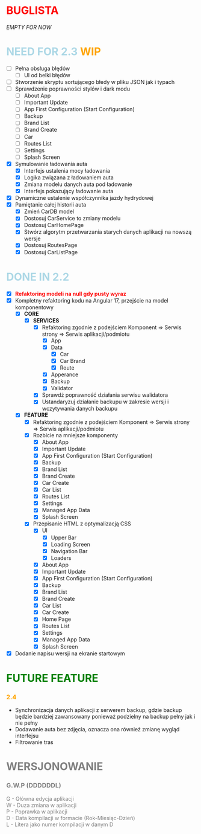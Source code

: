 # <r>BUGLISTA
*EMPTY FOR NOW*

# <lb>NEED FOR 2.3 <o>**WIP**</o>
- [ ] Pełna obsługa błędów
    - [ ] UI od belki błędów
- [ ] Stworzenie skryptu sortującego błedy w pliku JSON jak i typach
- [ ] Sprawdzenie poprawności stylów i dark modu
    - [ ] About App
    - [ ] Important Update
    - [ ] App First Configuration (Start Configuration)
    - [ ] Backup
    - [ ] Brand List
    - [ ] Brand Create
    - [ ] Car 
    - [ ] Routes List
    - [ ] Settings
    - [ ] Splash Screen
- [x] Symulowanie ładowania auta
    - [x] Interfejs ustalenia mocy ładowania
    - [x] Logika związana z ładowaniem auta
    - [x] Zmiana modelu danych auta pod ładowanie
    - [x] Interfejs pokazujący ładowanie auta
- [x] Dynamiczne ustalenie współczynnika jazdy hydrydowej
- [x] Pamiętanie całej historii auta
    - [x] Zmień CarDB model
    - [x] Dostosuj CarService to zmiany modelu
    - [x] Dostosuj CarHomePage
    - [x] Stwórz algorytm przetwarzania starych danych aplikacji na nowszą wersje
    - [x] Dostosuj RoutesPage
    - [x] Dostosuj CarListPage

# <lb>DONE IN 2.2

- [x] <r>**Refaktoring modeli na null gdy pusty wyraz** </r>
- [x] Kompletny refaktoring kodu na Angular 17, przejście na model komponentowy
    - [x] **CORE**
        - [x] **SERVICES**
            - [x] Refaktoring zgodnie z podejściem 
                    Komponent => Serwis strony => Serwis aplikacji/podmiotu
                - [x] App 
                - [x] Data
                    - [x] Car 
                    - [x] Car Brand
                    - [x] Route
                - [x] Apperance
                - [x] Backup
                - [x] Validator 
            - [x] Sprawdź poprawność działania serwisu walidatora
            - [x] Ustandaryzuj działanie backupu w zakresie wersji i wczytywania danych backupu
    - [x] **FEATURE**
        - [x] Refaktoring zgodnie z podejściem 
                Komponent => Serwis strony => Serwis aplikacji/podmiotu
        - [x] Rozbicie na mniejsze komponenty
            - [x] About App
            - [x] Important Update
            - [x] App First Configuration (Start Configuration)
            - [x] Backup
            - [x] Brand List
            - [x] Brand Create
            - [x] Car Create
            - [x] Car List 
            - [x] Routes List
            - [x] Settings
            - [x] Managed App Data
            - [x] Splash Screen
        - [x] Przepisanie HTML z optymalizacją CSS
            - [x] UI
                - [x] Upper Bar
                - [x] Loading Screen
                - [x] Navigation Bar
                - [x] Loaders 
            - [x] About App
            - [x] Important Update
            - [x] App First Configuration (Start Configuration)
            - [x] Backup
            - [x] Brand List
            - [x] Brand Create
            - [x] Car List
            - [x] Car Create
            - [x] Home Page 
            - [x] Routes List
            - [x] Settings
            - [x] Managed App Data
            - [x] Splash Screen
- [x] Dodanie napisu wersji na ekranie startowym

# <g>FUTURE FEATURE

### <o>2.4
- Synchronizacja danych aplikacji z serwerem backup, gdzie backup będzie bardziej zawansowany ponieważ podzielny na backup pełny jak i nie pełny
- Dodawanie auta bez zdjęcia, oznacza ona również zmianę wygląd interfejsu
- Filtrowanie tras

# <gr>WERSJONOWANIE

### <gr>G.W.P (DDDDDDL)

<gr>G - Główna edycja aplikacji<br>
W - Duza zmiana w aplikacji<br>
P - Poprawka w aplikacji<br>
D - Data kompilacji w formacie (Rok-Miesiąc-Dzień)<br>
L - Litera jako numer kompilacji w danym D<br>

<style>
r { color: Red }
o { color: Orange }
g { color: Green }
lb { color: Lightblue }
gr { color: gray }
dg { color: DarkGreen }
db { color: Darkblue}
</style>
